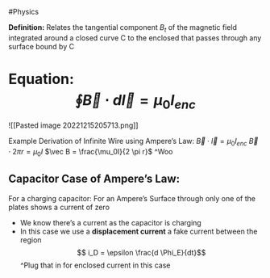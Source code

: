 #Physics 

**Definition:** Relates the tangential component $B_t$ of the magnetic field integrated around a closed curve C to the enclosed that passes through any surface bound by C

# Equation:$$ \oint \vec B \cdot d \vec l = \mu_0I_{enc} $$
![[Pasted image 20221215205713.png]]

Example Derivation of Infinite Wire using Ampere’s Law:
$\vec B \cdot \vec l = \mu_0I_{enc}$
$\vec B \cdot 2 \pi r = \mu_0 I$
$\vec B = \frac{\mu_0I}{2 \pi r}$
^Woo 

## Capacitor Case of Ampere’s Law:
 For a charging capacitor: For an Ampere’s Surface through only one of the plates shows a current of zero
- We know there’s a current as the capacitor is charging
- In this case we use a **displacement current** a fake current between the region
$$ i_D = \epsilon \frac{d \Phi_E}{dt}$$
^Plug that in for enclosed current in this case
